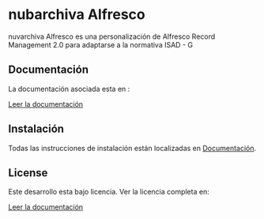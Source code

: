 nubarchiva Alfresco
===================

nuvarchiva Alfresco es una personalización de Alfresco Record Management 2.0 para adaptarse a la normativa ISAD - G

Documentación
-------------

La documentación asociada esta en :

[Leer la documentación](https://github.com/keensoft/nubarchiva-Alfresco/docs/5_documentacion)

Instalación
------------

Todas las instrucciones de instalación están localizadas en [Documentación](https://github.com/keensoft/nubarchiva-Alfresco/docs/5_documentacion).

License
-------

Este desarrollo esta bajo licencia. Ver la licencia completa en:

[Leer la documentación](http://www.gnu.org/licenses/lgpl-3.0.html)
